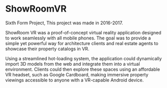 # ShowRoomVR
Sixth Form Project,
This project was made in 2016-2017.

ShowRoom VR was a proof-of-concept virtual reality application designed to work seamlessly with all mobile phones. 
The goal was to provide a simple yet powerful way for architecture clients and real estate agents to showcase their property catalogs in VR.

Using a streamlined hot-loading system, the application could dynamically import 3D models from the web and integrate them into a virtual environment. 
Clients could then explore these spaces using an affordable VR headset, such as Google Cardboard, making immersive property viewings accessible to anyone with a VR-capable Android device.
